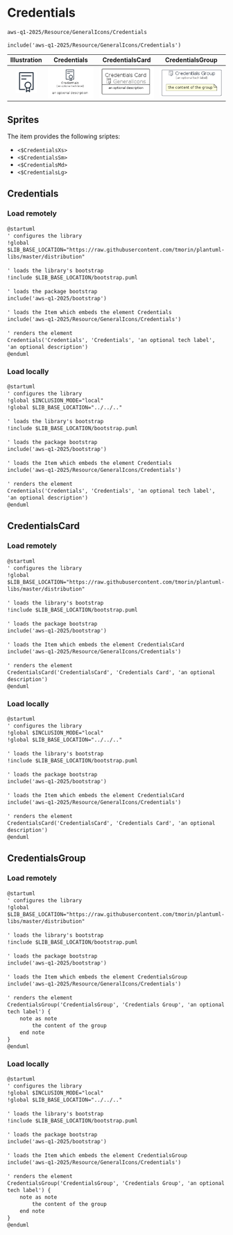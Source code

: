 # Credentials


```text
aws-q1-2025/Resource/GeneralIcons/Credentials
```

```text
include('aws-q1-2025/Resource/GeneralIcons/Credentials')
```



| Illustration | Credentials | CredentialsCard | CredentialsGroup |
| :---: | :---: | :---: | :---: |
| ![illustration for Illustration](../../../aws-q1-2025/Resource/GeneralIcons/Credentials.png) | ![illustration for Credentials](../../../aws-q1-2025/Resource/GeneralIcons/Credentials.Local.png) | ![illustration for CredentialsCard](../../../aws-q1-2025/Resource/GeneralIcons/CredentialsCard.Local.png) | ![illustration for CredentialsGroup](../../../aws-q1-2025/Resource/GeneralIcons/CredentialsGroup.Local.png) |



## Sprites
The item provides the following sriptes:

- `<$CredentialsXs>`
- `<$CredentialsSm>`
- `<$CredentialsMd>`
- `<$CredentialsLg>`





## Credentials

### Load remotely
```plantuml
@startuml
' configures the library
!global $LIB_BASE_LOCATION="https://raw.githubusercontent.com/tmorin/plantuml-libs/master/distribution"

' loads the library's bootstrap
!include $LIB_BASE_LOCATION/bootstrap.puml

' loads the package bootstrap
include('aws-q1-2025/bootstrap')

' loads the Item which embeds the element Credentials
include('aws-q1-2025/Resource/GeneralIcons/Credentials')

' renders the element
Credentials('Credentials', 'Credentials', 'an optional tech label', 'an optional description')
@enduml
```

### Load locally
```plantuml
@startuml
' configures the library
!global $INCLUSION_MODE="local"
!global $LIB_BASE_LOCATION="../../.."

' loads the library's bootstrap
!include $LIB_BASE_LOCATION/bootstrap.puml

' loads the package bootstrap
include('aws-q1-2025/bootstrap')

' loads the Item which embeds the element Credentials
include('aws-q1-2025/Resource/GeneralIcons/Credentials')

' renders the element
Credentials('Credentials', 'Credentials', 'an optional tech label', 'an optional description')
@enduml
```

## CredentialsCard

### Load remotely
```plantuml
@startuml
' configures the library
!global $LIB_BASE_LOCATION="https://raw.githubusercontent.com/tmorin/plantuml-libs/master/distribution"

' loads the library's bootstrap
!include $LIB_BASE_LOCATION/bootstrap.puml

' loads the package bootstrap
include('aws-q1-2025/bootstrap')

' loads the Item which embeds the element CredentialsCard
include('aws-q1-2025/Resource/GeneralIcons/Credentials')

' renders the element
CredentialsCard('CredentialsCard', 'Credentials Card', 'an optional description')
@enduml
```

### Load locally
```plantuml
@startuml
' configures the library
!global $INCLUSION_MODE="local"
!global $LIB_BASE_LOCATION="../../.."

' loads the library's bootstrap
!include $LIB_BASE_LOCATION/bootstrap.puml

' loads the package bootstrap
include('aws-q1-2025/bootstrap')

' loads the Item which embeds the element CredentialsCard
include('aws-q1-2025/Resource/GeneralIcons/Credentials')

' renders the element
CredentialsCard('CredentialsCard', 'Credentials Card', 'an optional description')
@enduml
```

## CredentialsGroup

### Load remotely
```plantuml
@startuml
' configures the library
!global $LIB_BASE_LOCATION="https://raw.githubusercontent.com/tmorin/plantuml-libs/master/distribution"

' loads the library's bootstrap
!include $LIB_BASE_LOCATION/bootstrap.puml

' loads the package bootstrap
include('aws-q1-2025/bootstrap')

' loads the Item which embeds the element CredentialsGroup
include('aws-q1-2025/Resource/GeneralIcons/Credentials')

' renders the element
CredentialsGroup('CredentialsGroup', 'Credentials Group', 'an optional tech label') {
    note as note
        the content of the group
    end note
}
@enduml
```

### Load locally
```plantuml
@startuml
' configures the library
!global $INCLUSION_MODE="local"
!global $LIB_BASE_LOCATION="../../.."

' loads the library's bootstrap
!include $LIB_BASE_LOCATION/bootstrap.puml

' loads the package bootstrap
include('aws-q1-2025/bootstrap')

' loads the Item which embeds the element CredentialsGroup
include('aws-q1-2025/Resource/GeneralIcons/Credentials')

' renders the element
CredentialsGroup('CredentialsGroup', 'Credentials Group', 'an optional tech label') {
    note as note
        the content of the group
    end note
}
@enduml
```

